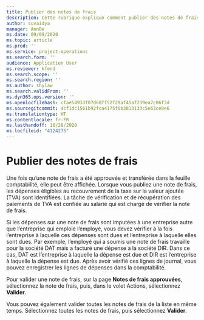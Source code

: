 ```yaml
---
title: Publier des notes de frais
description: Cette rubrique explique comment publier des notes de frais.
author: suvaidya
manager: AnnBe
ms.date: 09/09/2020
ms.topic: article
ms.prod: ''
ms.service: project-operations
ms.search.form: ''
audience: Application User
ms.reviewer: kfend
ms.search.scope: ''
ms.search.region: ''
ms.author: shylaw
ms.search.validFrom: ''
ms.dyn365.ops.version: ''
ms.openlocfilehash: cfae54933f07d60ff52f29af45af239ea7c06f3d
ms.sourcegitcommit: 4cf1dc1561b92fca4175f0b3813133c5e63ce8e6
ms.translationtype: HT
ms.contentlocale: fr-FR
ms.lasthandoff: 10/28/2020
ms.locfileid: "4124275"
---
```

# <a name="post-expense-reports"></a>Publier des notes de frais

Une fois qu’une note de frais a été approuvée et transférée dans la feuille comptabilité, elle peut être affichée. Lorsque vous publiez une note de frais, les dépenses éligibles au recouvrement de la taxe sur la valeur ajoutée (TVA) sont identifiées. La tâche de vérification et de récupération des paiements de TVA est confiée au salarié qui est chargé de vérifier la note de frais.

Si les dépenses sur une note de frais sont imputées à une entreprise autre que l’entreprise qui emploie l’employé, vous devez vérifier à la fois l’entreprise à laquelle ces dépenses sont dues et l’entreprise à laquelle elles sont dues. Par exemple, l’employé qui a soumis une note de frais travaille pour la société DAT mais a facturé une dépense à la société DIR. Dans ce cas, DAT est l’entreprise à laquelle la dépense est due et DIR est l’entreprise à laquelle la dépense est due. Après avoir vérifié ces lignes de journal, vous pouvez enregistrer les lignes de dépenses dans la comptabilité.

Pour valider une note de frais, sur la page **Notes de frais approuvées**, sélectionnez la note de frais, puis, dans le volet Actions, sélectionnez **Valider**.

Vous pouvez également valider toutes les notes de frais de la liste en même temps. Sélectionnez toutes les notes de frais, puis sélectionnez **Valider**.
